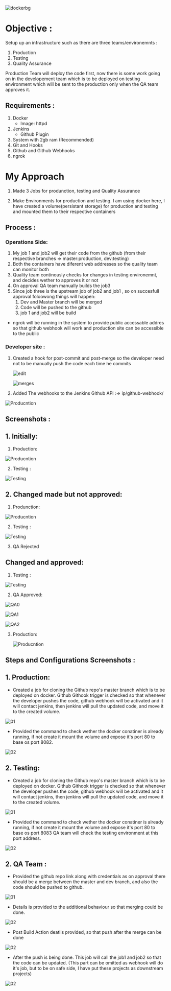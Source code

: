 ![dockerbg](https://skywell.software/wp-content/uploads/2019/04/what-is-devops-1024x630.jpg)


# Objective :

Setup up an infrastructure such as there are three teams/environemnts :

1. Production
2. Testing
3. Quality Assurance

Production Team will deploy the code first, now there is some work going on in the developement team which is to be deployed on testing environment which will be sent to the production only when the QA team approves it.

## Requirements :

1. Docker
   - Image: httpd
2. Jenkins
   - Github Plugin
3. System with 2gb ram (Recommended)
4. Git and Hooks
5. Github and Github Webhooks
6. ngrok

# My Approach

1. Made 3 Jobs for produnction, testing and Quality Assurance

2. Make Environments for production and testing. I am using docker here, I have created a volume(persistant storage) for production and testing and mounted them to their respective containers

## Process :

### Operations Side:

1. My job 1 and job2 will get their code from the github (from their respective branches => master:production, dev:testing)
2. Both the containers have diferent web addresses so the quality team can monitor both
3. Quality team continously checks for changes in testing environemnt, and decides wether to approves it or not
4. On approval QA team manually builds the job3
5. Since job three is the upstream job of job2 and job1 , so on succesfull approval foloowong things will happen:
   1. Dev and Master branch will be merged
   2. Code will be pushed to the github
   3. job 1 and job2 will be build

- ngrok will be running in the system to provide public accessable addres so that github webhook will work and production site can be accessible to the public

### Developer site :

1. Created a hook for post-commit and post-merge so the developer need not to be manually push the code each time he commits

   ![edit](https://raw.githubusercontent.com/devmohit-live/Images_of_repo/master/localhook.JPG)

   ![merges](https://raw.githubusercontent.com/devmohit-live/Images_of_repo/master/mergeproof.JPG)

2. Added The webhooks to the Jenkins Github API :=> ip/github-webhook/

![Producntion](https://raw.githubusercontent.com/devmohit-live/Images_of_repo/master/webhooks.JPG)


## Screenshots :

## 1. Initially:

1. Production:

![Producntion](https://raw.githubusercontent.com/devmohit-live/Images_of_repo/master/pro01.JPG)

2. Testing :

![Testing](https://raw.githubusercontent.com/devmohit-live/Images_of_repo/master/test01.JPG)

## 2. Changed made but not approved:

1. Produnction:

![Producntion](https://raw.githubusercontent.com/devmohit-live/Images_of_repo/master/pro01.JPG)


2. Testing :

![Testing](https://raw.githubusercontent.com/devmohit-live/Images_of_repo/master/test02.JPG)


3. QA Rejected

## Changed and approved:

1. Testing :

![Testing](https://raw.githubusercontent.com/devmohit-live/Images_of_repo/master/test03.JPG)


2. QA Approved:

![QA0](https://raw.githubusercontent.com/devmohit-live/Images_of_repo/master/qa0.JPG)
   

![QA1](https://raw.githubusercontent.com/devmohit-live/Images_of_repo/master/qa1.JPG)
   

![QA2](https://raw.githubusercontent.com/devmohit-live/Images_of_repo/master/qa2_log.JPG)


3. Production:

   ![Producntion](https://raw.githubusercontent.com/devmohit-live/Images_of_repo/master/finalprod.JPG)


## Steps and Configurations Screenshots :

## 1. Production:

* Created a job for cloning the Github repo's master branch which is to be deployed on docker.
Github Githook trigger is checked so that whenever the developer pushes the code, github webhook will be activated and it will    contact jenkins, then jenkins will pull the updated code, and move it to the created volume.


![01](https://raw.githubusercontent.com/devmohit-live/Images_of_repo/master/1a01.JPG)


* Provided the command to check wether the docker conatiner is already running, if not create it mount the volume and expose it's port 80 to base os port 8082.


![02](https://raw.githubusercontent.com/devmohit-live/Images_of_repo/master/1a02.JPG)


## 2. Testing:

* Created a job for cloning the Github repo's master branch which is to be deployed on docker.
Github Githook trigger is checked so that whenever the developer pushes the code, github webhook will be activated and it will contact jenkins, then jenkins will pull the updated code, and move it to the created volume.


![01](https://raw.githubusercontent.com/devmohit-live/Images_of_repo/master/1b.JPG)


* Provided the command to check wether the docker conatiner is already running, if not create it mount the volume and expose it's port 80 to base os port 8083
QA team will check the testing environment at this port address.


![02](https://raw.githubusercontent.com/devmohit-live/Images_of_repo/master/1b02.JPG)


## 2. QA Team :

* Provided the github repo link along with credentials as on approval there should be a merge between the master and dev branch, and also the code should be pushed to github.


![01](https://raw.githubusercontent.com/devmohit-live/Images_of_repo/master/1c00.JPG)


* Details is provided to the additional behaviour so that merging could be done.


![02](https://raw.githubusercontent.com/devmohit-live/Images_of_repo/master/1c01.JPG)


* Post Build Action deatils provided, so that push after the merge can be done


![02](https://raw.githubusercontent.com/devmohit-live/Images_of_repo/master/1c03.JPG)


* After the push is being done. This job will call the job1 and job2 so that the code can be updated. (This part can be omitted as webhook will do it's job, but to be on safe side, I have put these projects as downstream projects)


![02](https://raw.githubusercontent.com/devmohit-live/Images_of_repo/master/1c04.JPG)
